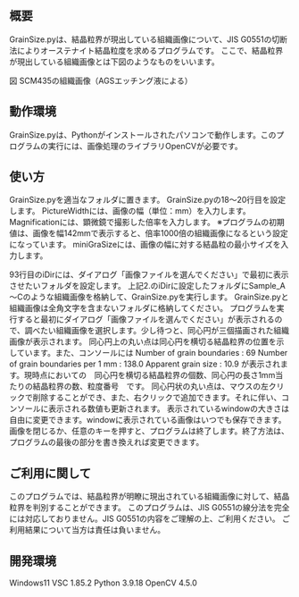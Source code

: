 ## 概要
GrainSize.pyは、結晶粒界が現出している組織画像について、JIS G0551の切断法によりオーステナイト結晶粒度を求めるプログラムです。
ここで、結晶粒界が現出している組織画像とは下図のようなものをいいます。


図 SCM435の組織画像（AGSエッチング液による）

## 動作環境
GrainSize.pyは、Pythonがインストールされたパソコンで動作します。このプログラムの実行には、画像処理のライブラリOpenCVが必要です。

## 使い方
GrainSize.pyを適当なフォルダに置きます。
GrainSize.pyの18～20行目を設定します。
PictureWidthには、画像の幅（単位：mm）を入力します。
Magnificationには、顕微鏡で撮影した倍率を入力します。
※プログラムの初期値は、画像を幅142mmで表示すると、倍率1000倍の組織画像になるという設定になっています。
miniGraSizeには、画像の幅に対する結晶粒の最小サイズを入力します。

93行目のiDirには、ダイアログ「画像ファイルを選んでください」で最初に表示させたいフォルダを設定します。
上記2.のiDirに設定したフォルダにSample_A～Cのような組織画像を格納して、GrainSize.pyを実行します。 GrainSize.pyと組織画像は全角文字を含まないフォルダに格納してください。
プログラムを実行すると最初にダイアログ「画像ファイルを選んでください」が表示されるので、調べたい組織画像を選択します。少し待つと、同心円が三個描画された組織画像が表示されます。
同心円上の丸い点は同心円を横切る結晶粒界の位置を示しています。また、コンソールには
Number of grain boundaries : 69
Number of grain boundaries per 1 mm : 138.0
Apparent grain size : 10.9
が表示されます。現時点においての　同心円を横切る結晶粒界の個数、同心円の長さ1mm当たりの結晶粒界の数、粒度番号　です。
同心円状の丸い点は、マウスの左クリックで削除することができ、また、右クリックで追加できます。それに伴い、コンソールに表示される数値も更新されます。
表示されているwindowの大きさは自由に変更できます。windowに表示されている画像はいつでも保存できます。
画像を閉じるか、任意のキーを押すと、プログラムは終了します。終了方法は、プログラムの最後の部分を書き換えれば変更できます。

## ご利用に関して
このプログラムでは、結晶粒界が明瞭に現出されている組織画像に対して、結晶粒界を判別することができます。
このプログラムは、JIS G0551の線分法を完全には対応しておりません。JIS G0551の内容をご理解の上、ご利用ください。
ご利用結果について当方は責任は負いません。

## 開発環境
Windows11
VSC 1.85.2
Python 3.9.18
OpenCV 4.5.0
